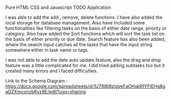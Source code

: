 Pure HTML CSS and Javascript
TODO Application

I was able to add the add , remove, delete functions. I have also added the local storage for database management. Also have included some functionalities like filtering tasks on the basis of either date range, priority or category. Also have added the Sort functions which will sort the task list on the basis of either priority or due date.
Search feature has also been added, where the search input catches all the tasks that have the input string somewhere either in task name or tags.

I was not able to add the date auto update feature, also the drag and drop feature was a little complicated for me. I did tried adding subtasks too but it created many errors and I faced difficulties.


Link to the Schema Diagram : <https://docs.google.com/spreadsheets/d/1U79l8l8zjgyeFaOHskRfYFlEHg8gaGZXmconzbKyz9E/edit?usp=sharing>
